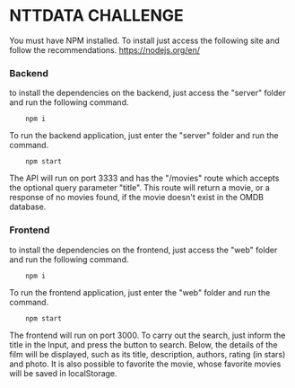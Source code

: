 # NTTDATA CHALLENGE

You must have NPM installed.
To install just access the following site and follow the recommendations.
https://nodejs.org/en/

### Backend

to install the dependencies on the backend, just access the "server" folder and run the following command.

        npm i
        
To run the backend application, just enter the "server" folder and run the command.
  
        npm start


The API will run on port 3333 and has the "/movies" route which accepts the optional query parameter "title". This route will return a movie, or a response of no movies found, if the movie doesn't exist in the OMDB database.


### Frontend

to install the dependencies on the frontend, just access the "web" folder and run the following command.

        npm i

To run the frontend application, just enter the "web" folder and run the command.
  
        npm start

The frontend will run on port 3000. To carry out the search, just inform the title in the Input, and press the button to search.
Below, the details of the film will be displayed, such as its title, description, authors, rating (in stars) and photo.
It is also possible to favorite the movie, whose favorite movies will be saved in localStorage.
